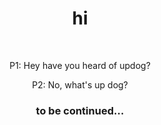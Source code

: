 <div align="center">
    <h1>hi</h1><br>
    <p>P1: Hey have you heard of updog?</p>
    <p>P2: No, what's up dog?</p>
    <h3>to be continued...</h1>
</div>

